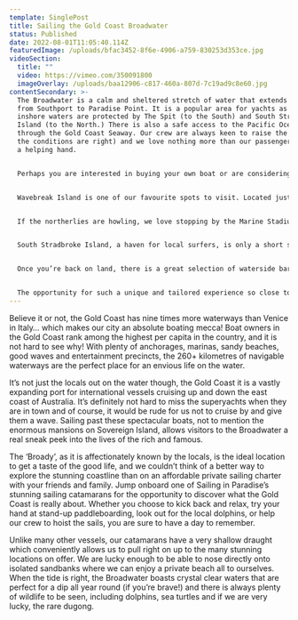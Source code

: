 ```yaml
---
template: SinglePost
title: Sailing the Gold Coast Broadwater
status: Published
date: 2022-08-01T11:05:40.114Z
featuredImage: /uploads/bfac3452-8f6e-4906-a759-830253d353ce.jpg
videoSection:
  title: ""
  video: https://vimeo.com/350091800
  imageOverlay: /uploads/baa12906-c817-460a-807d-7c19ad9c8e60.jpg
contentSecondary: >-
  The Broadwater is a calm and sheltered stretch of water that extends north
  from Southport to Paradise Point. It is a popular area for yachts as the
  inshore waters are protected by The Spit (to the South) and South Stradbroke
  Island (to the North.) There is also a safe access to the Pacific Ocean
  through the Gold Coast Seaway. Our crew are always keen to raise the sails (if
  the conditions are right) and we love nothing more than our passengers lending
  a helping hand.


  Perhaps you are interested in buying your own boat or are considering a bareboating holiday? Or maybe you’ve just always wanted to try your hand at sailing? This is the perfect opportunity to get hands-on and see what it’s all about before delving into the deep end. Our friendly crew of two are happy to answer any questions and will look after the serious stuff so the pressure is off and you can truly enjoy your day.


  Wavebreak Island is one of our favourite spots to visit. Located just off the coastline from Labrador, it is a great spot for learner divers. Many local dive operators can be seen at the seawall, and we sometimes even see the glow of their torches from the depths below on a night dive! The island is the ideal location for a family picnic or a game of beach cricket, and we know all the best spots to swim. There is never a shortage of activities and with options to snorkel, relax on floaties, play volleyball, or simply enjoy a couple of beers, smiles are guaranteed all round.


  If the northerlies are howling, we love stopping by the Marine Stadium, more fondly known as ‘Bums Bay’, a deep, sheltered anchorage with little tidal flow, making it an ideal overnight spot for boats travelling along the coast. This inviting location was used for filming in The Pirates of the Caribbean: Dead Men Tell No Tales. Referred to by cast and crew as “the Bondi Cigar”, a version of the hulk ship known as The Dying Gull was built on a ramp at The Spit on the section of sand known as ‘The Finger.’ The ship was launched along the ramp into the Broadwater several times during the final days of the shoot. We definitely won’t stand in the way if you feel like recreating your favourite Captain Jack Sparrow scenes!


  South Stradbroke Island, a haven for local surfers, is only a short sail away. There is nothing better than escaping the hustle and bustle of the city to this pristine paradise. This 1800-hectare conservation park is just the spot to lay back on our trampolines for a stargazing session. With over 200 species of bird on the island, from big Brahminy kites and sea eagles roaming the thermals above, to kookaburras and tawny frogmouths in the treetops, a sail along the Broadwater is a must-do for any keen bird-watcher. Known by the indigenous Australians who lived in the area as Minjerribah, or ‘Island in the Sun’, we feel extremely grateful to have this little slice of heaven on our doorstep.


  Once you’re back on land, there is a great selection of waterside bars, restaurants and retail outlets should you wish to continue the party. The Sailing in Paradise crew love to grab breakfast from markets on a Saturday morning or enjoy a knock-off drink at the infamous ‘Fisho’s.’ Nestled between Bum’s Bay and the ritzy Palazzo Versace Hotel and recently upgraded Marina Mirage development, colourful fishing trawlers also sell their catch direct to the public - our kind of souvenir! 


  The opportunity for such a unique and tailored experience so close to Surfers Paradise shouldn’t be missed. With striking views over Tamborine National Park and the glow of the city lights in the distance, a private sail on the Broadwater is sure to take your breath away… and we haven’t even covered the best part of sailing - the silence! We love turning those motors off, feeling the wind in our hair and just taking in the surroundings. As the infamous Darryl Kerrigan once said, “How’s the serentity? So much serenity.”
---
```

Believe it or not, the Gold Coast has nine times more waterways than Venice in Italy… which makes our city an absolute boating mecca! Boat owners in the Gold Coast rank among the highest per capita in the country, and it is not hard to see why! With plenty of anchorages, marinas, sandy beaches, good waves and entertainment precincts, the 260+ kilometres of navigable waterways are the perfect place for an envious life on the water.

It’s not just the locals out on the water though, the Gold Coast it is a vastly expanding port for international vessels cruising up and down the east coast of Australia. It’s definitely not hard to miss the superyachts when they are in town and of course, it would be rude for us not to cruise by and give them a wave. Sailing past these spectacular boats, not to mention the enormous mansions on Sovereign Island, allows visitors to the Broadwater a real sneak peek into the lives of the rich and famous.

The ‘Broady’, as it is affectionately known by the locals, is the ideal location to get a taste of the good life, and we couldn’t think of a better way to explore the stunning coastline than on an affordable private sailing charter with your friends and family. Jump onboard one of Sailing in Paradise’s stunning sailing catamarans for the opportunity to discover what the Gold Coast is really about. Whether you choose to kick back and relax, try your hand at stand-up paddleboarding, look out for the local dolphins, or help our crew to hoist the sails, you are sure to have a day to remember.

Unlike many other vessels, our catamarans have a very shallow draught which conveniently allows us to pull right on up to the many stunning locations on offer. We are lucky enough to be able to nose directly onto isolated sandbanks where we can enjoy a private beach all to ourselves. When the tide is right, the Broadwater boasts crystal clear waters that are perfect for a dip all year round (if you’re brave!) and there is always plenty of wildlife to be seen, including dolphins, sea turtles and if we are very lucky, the rare dugong.